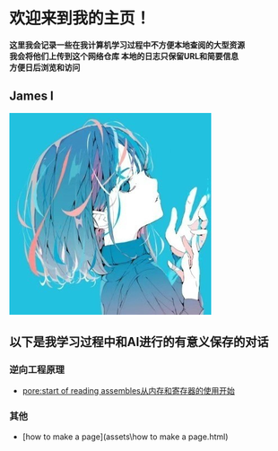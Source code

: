 
# 欢迎来到我的主页！

**这里我会记录一些在我计算机学习过程中不方便本地查阅的大型资源  
我会将他们上传到这个网络仓库 本地的日志只保留URL和简要信息  
方便日后浏览和访问**

## James I

![James I](/assets/JamesI.jpg)

## 以下是我学习过程中和AI进行的有意义保存的对话
### 逆向工程原理
- [pore:start of reading assembles从内存和寄存器的使用开始](/assets/deepseek_pore_1.html)

### 其他
- [how to make a page](assets\how to make a page.html)
